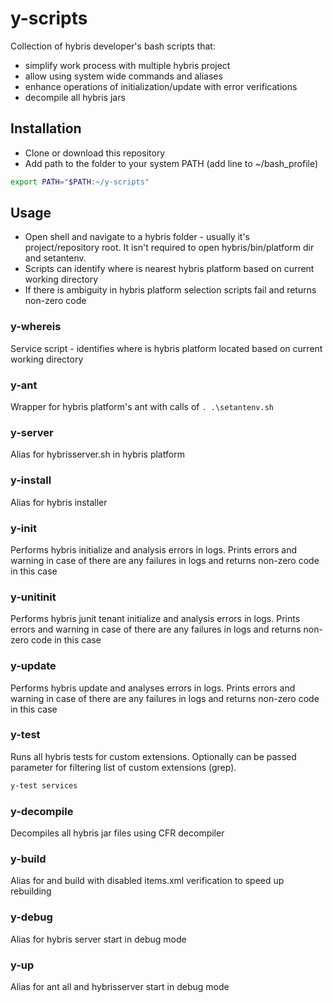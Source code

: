 # y-scripts

Collection of hybris developer's bash scripts that:
 - simplify work process with multiple hybris project
 - allow using system wide commands and aliases  
 - enhance operations of initialization/update with error verifications
 - decompile all hybris jars

## Installation
- Clone or download this repository
- Add path to the folder to your system PATH (add line to ~/bash_profile)

```bash
export PATH="$PATH:~/y-scripts"
```

## Usage
- Open shell and navigate to a hybris folder - usually it's project/repository root. It isn't required to open hybris/bin/platform dir and setantenv.
- Scripts can identify where is nearest hybris platform based on current working directory
- If there is ambiguity in hybris platform selection scripts fail and returns non-zero code

### y-whereis
Service script - identifies where is hybris platform located based on current working directory

### y-ant
Wrapper for hybris platform's ant with calls of `. .\setantenv.sh`

### y-server
Alias for hybrisserver.sh in hybris platform

### y-install
Alias for hybris installer

### y-init
Performs hybris initialize and analysis errors in logs.
Prints errors and warning in case of there are any failures in logs and returns non-zero code in this case

### y-unitinit
Performs hybris junit tenant initialize and analysis errors in logs. 
Prints errors and warning in case of there are any failures in logs and returns non-zero code in this case

### y-update
Performs hybris update and analyses errors in logs.
Prints errors and warning in case of there are any failures in logs and returns non-zero code in this case

### y-test
Runs all hybris tests for custom extensions. Optionally can be passed parameter for filtering list of custom
extensions (grep).
```bash
y-test services
```
### y-decompile
Decompiles all hybris jar files using CFR decompiler

### y-build
Alias for and build with disabled items.xml verification to speed up rebuilding

### y-debug
Alias for hybris server start in debug mode

### y-up
Alias for ant all and hybrisserver start in debug mode
